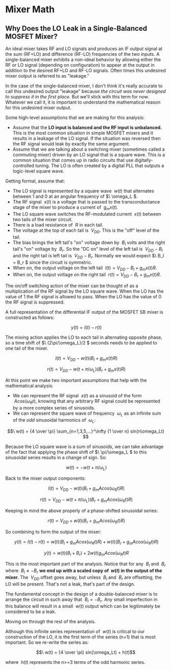 # Mixer Math

## Why Does the LO Leak in a Single-Balanced MOSFET Mixer?

An ideal mixer takes RF and LO signals and produces an IF output signal at the sum (RF+LO) and difference (RF-LO) frequencies
of the two inputs. A single-balanced mixer exhibits a non-ideal behavior by allowing either the RF or LO signal (depending 
on configuration) to 
appear at the output in addition to the desired RF+LO and RF-LO signals. Often times this undesired mixer output 
is referred to as "leakage."

In the case of the single-balanced mixer, I don't think it's really accurate to call this undesired output 
"leakage" because _the circuit was never designed to suppress it in the first place._ But we'll stick with this
term for now. Whatever we call it, it is important to understand the mathematical reason for this undesired mixer output.

Some high-level assumptions that we are making for this analysis:

* Assume that the **LO input is balanced and the RF input is unbalanced.** This is the most common situation
in simple MOSFET mixers and it results in a leakage of the LO signal. If the situation was reversed then the RF signal 
would leak by exactly the same argument.
* Assume that we are talking about a switching mixer (sometimes called a commuting mixer) driven by an LO signal 
that is a square wave.  This is a common situation that comes up in radio circuits that use digitally-controlled 
tuning.  The LO is often created by a digital PLL that outputs a logic-level square wave.

Getting formal, assume that:

* The LO signal is represented by a square wave $\ w(t)$ that alternates between 1 and 0 at an angular
frequency of $\ \omega_L $. 
* The RF signal $\ x(t)$ is a voltage that is passed to the transconductance stage of the mixer to produce a current of $\ g_mx(t)$.
* The LO square wave switches the RF-modulated current $\ x(t)$ between two tails of the mixer circuit.
* There is a load resistance of $\ R$ in each tail.  
* The voltage at the top of each tail is $\ V_{DD}$. This is the "off" level of the tail.
* The bias brings the left tail's "on" voltage down by $\ B_{l}$ volts and the right tail's "on" voltage by $\ B_{r}$.  So the "DC on" level of the left tail is $\ V_{DD} - B_l$ and the right tail is left tail is $\ V_{DD} - B_r$.  Normally we would expect $\ B_l = B_r $ since the circuit is symmetric.
* When on, the output voltage on the left tail $\ l(t) = V_{DD} - B_l + g_mx(t)R$.
* When on, the output voltage on the right tail $\ r(t) = V_{DD} - B_r + g_mx(t)R$.

The on/off switching action of the mixer can be thought of as a multiplication of the RF signal by the LO square wave.  When the LO 
has the value of 1 the RF signal is allowed to pass.  When the LO has the value of 0 the RF signal is suppressed. 

A full representation of the differential IF output of the MOSFET SB mixer is constructed as follows:

$$\ y(t) = l(t) - r(t)$$

The mixing action applies the LO to each tail in alternating opposite phase, so a time shift of $\ (2\pi/\omega_L)/2 $ seconds needs to 
be applied to one tail of the mixer.

$$\ l(t) = V_{DD} - w(t) ( B_l + g_mx(t)R )$$

$$\ r(t) = V_{DD} - w(t + \pi/\omega_L) (B_r + g_mx(t)R)$$

At this point we make two important assumptions that help with the mathematical analysis:

* We can represent the RF signal $\ x(t)$ as a sinusoid of the form $\ A cos(\omega_Rt)$, knowing that any arbitrary RF signal could be represented by a more complex series of sinusoids.
* We can represent the square wave of frequency $\ \omega_L$ as an infinite sum of the *odd* sinusoidal harmonics of $\ \omega_L$:

$$\ w(t) = {4 \over \pi} \sum_{n=1,3,5,...}^\infty {1 \over n} sin(n\omega_Lt) $$

Because the LO square wave is a sum of sinusoids, we can take advantage of the fact that applying the phase shift of $\ \pi/\omega_L $ to 
this sinusoidal series results in a change of sign. So:

$$\ w(t) = -w(t + \pi/\omega_L) $$

Back to the mixer output components:

$$\ l(t) = V_{DD} - w(t) (B_l + g_mAcos(\omega_Rt)R) $$

$$\ r(t) = V_{DD} - w(t + \pi/\omega_L) (B_r + g_mAcos(\omega_Rt)R) $$

Keeping in mind the above properly of a phase-shifted sinusoidal series:

$$\ r(t) = V_{DD} + w(t) (B_r + g_mAcos(\omega_Rt)R) $$

So combining to form the output of the mixer:

$$\ y(t) = l(t) - r(t) = w(t) (B_l + g_mAcos(\omega_Rt)R) + w(t) (B_r + g_mAcos(\omega_Rt)R) $$

$$\ y(t) = w(t) (B_l + B_r) + 2 w(t) g_mAcos(\omega_Rt)R $$

This is the most important part of the analysis. Notice that for any $\ B_l$ and $\ B_r$ where $\ B_l \neq -B_r$ **we end up with a 
scaled copy of $\ w(t)$ in the output of the mixer.**  The $\ V_{DD}$ offset goes away, but unless $\ B_l$ and $\ B_r$ are offsetting, the
LO will be present.  That's not a leak, that's part of the design.

The fundamental concept in the design of a double-balanced mixer is to arrange the circuit in such away that $\ B_l = -B_r$. Any
small imperfection in this balance will result in a small $\ w(t)$ output which can be legitimately be considered to be a leak.

Moving on through the rest of the analysis.

Although this infinite series representation of $\ w(t)$ is critical to our construction of the LO, it is the first term of
the series (n=1) that is most important.  So we re-write the series as:

$$\ w(t) = {4 \over \pi} sin(\omega_Lt) + h(t)$$

where $\ h(t)$ represents the n>=3 terms of the odd harmonic series.









